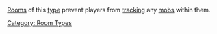 [Rooms](:Category:_Rooms "wikilink") of this
[type](:Category:_Room_Types "wikilink") prevent players from
[tracking](Track "wikilink") any [mobs](:Category:_Mobs "wikilink")
within them.

[Category: Room Types](Category:_Room_Types "wikilink")
